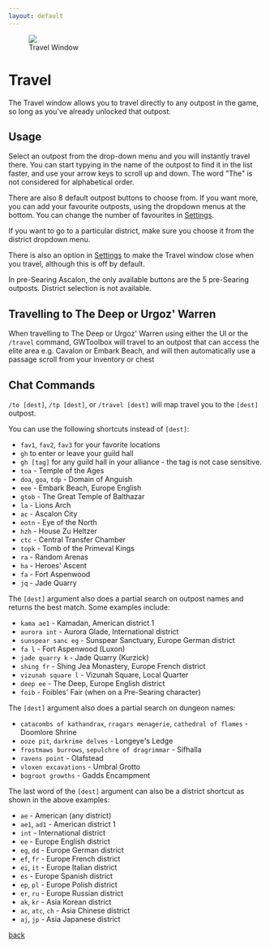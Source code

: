 ```yaml
---
layout: default
---
```


<figure>
<img src="https://user-images.githubusercontent.com/11432831/28233518-40a6f0d4-68ac-11e7-96c5-5c4fab47a107.PNG"/>
<figcaption>Travel Window</figcaption>
</figure>

# Travel
The Travel window allows you to travel directly to any outpost in the game, so long as you've already unlocked that outpost.

## Usage
Select an outpost from the drop-down menu and you will instantly travel there. You can start typying in the name of the outpost to find it in the list faster, and use your arrow keys to scroll up and down. The word "The" is not considered for alphabetical order.

There are also 8 default outpost buttons to choose from. If you want more, you can add your favourite outposts, using the dropdown menus at the bottom. You can change the number of favourites in [Settings](settings).

If you want to go to a particular district, make sure you choose it from the district dropdown menu.

There is also an option in [Settings](settings) to make the Travel window close when you travel, although this is off by default.

In pre-Searing Ascalon, the only available buttons are the 5 pre-Searing outposts. District selection is not available.

## Travelling to The Deep or Urgoz' Warren
When travelling to The Deep or Urgoz' Warren using either the UI or the `/travel` command, GWToolbox will travel to an outpost that can access the elite area e.g. Cavalon or Embark Beach, and will then automatically use a passage scroll from your inventory or chest

## Chat Commands
`/to [dest]`, `/tp [dest]`, or `/travel [dest]` will map travel you to the `[dest]` outpost.

You can use the following shortcuts instead of `[dest]`:
* `fav1`, `fav2`, `fav3` for your favorite locations
* `gh` to enter or leave your guild hall
* `gh [tag]` for any guild hall in your alliance - the tag is not case sensitive.
* `toa` - Temple of the Ages
* `doa`, `goa`, `tdp` - Domain of Anguish
* `eee` - Embark Beach, Europe English
* `gtob` - The Great Temple of Balthazar
* `la` - Lions Arch
* `ac` - Ascalon City
* `eotn` - Eye of the North
* `hzh` - House Zu Heltzer
* `ctc` - Central Transfer Chamber
* `topk` - Tomb of the Primeval Kings
* `ra` - Random Arenas
* `ha` - Heroes' Ascent
* `fa` - Fort Aspenwood
* `jq` - Jade Quarry

The `[dest]` argument also does a partial search on outpost names and returns the best match. Some examples include:
* `kama ae1` - Kamadan, American district 1
* `aurora int` - Aurora Glade, International district
* `sunspear sanc eg` - Sunspear Sanctuary, Europe German district
* `fa l` - Fort Aspenwood (Luxon)
* `jade quarry k` - Jade Quarry (Kurzick)
* `shing fr` - Shing Jea Monastery, Europe French district
* `vizunah square l` - Vizunah Square, Local Quarter
* `deep ee` - The Deep, Europe English district
* `foib` - Foibles' Fair (when on a Pre-Searing character)

The `[dest]` argument also does a partial search on dungeon names:
* `catacombs of kathandrax`, `rragars menagerie`, `cathedral of flames` - Doomlore Shrine
* `ooze pit`, `darkrime delves` - Longeye's Ledge
* `frostmaws burrows`, `sepulchre of dragrimmar` - Sifhalla
* `ravens point` - Olafstead
* `vloxen excavations` - Umbral Grotto
* `bogroot growths` - Gadds Encampment

The last word of the `[dest]` argument can also be a district shortcut as shown in the above examples:
* `ae` - American (any district)
* `ae1`, `ad1` - American district 1
* `int` - International district
* `ee` - Europe English district
* `eg`, `dd` - Europe German district
* `ef`, `fr` - Europe French district
* `ei`, `it` - Europe Italian district
* `es` - Europe Spanish district
* `ep`, `pl` - Europe Polish district
* `er`, `ru` - Europe Russian district
* `ak`, `kr` - Asia Korean district
* `ac`, `atc`, `ch` - Asia Chinese district
* `aj`, `jp` - Asia Japanese district

[back](./)
